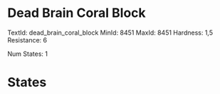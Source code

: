 # Dead Brain Coral Block
TextId: dead_brain_coral_block
MinId: 8451
MaxId: 8451
Hardness: 1,5
Resistance: 6

Num States: 1
# States
```

```